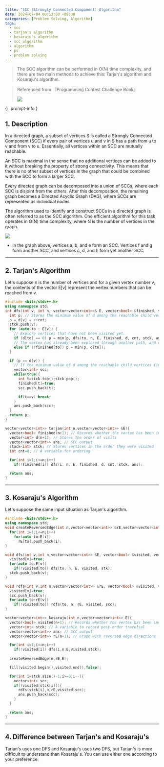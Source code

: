 ```yaml
---
title: "SCC (Strongly Connected Component) Algorithm"
date: 2024-07-04 00:13:00 +09:00
categories: [Problem Solving, Algorithm]
tags:
  - scc
  - tarjan's algorithm
  - kosaraju's algorithm
  - scc algorithm
  - algorithm
  - ps
  - problem solving
---
```


> The SCC algorithm can be performed in O(N) time complexity, and there are two main methods to achieve this: Tarjan's algorithm and Kosaraju's algorithm.

> Referenced from 『Programming Contest Challenge Book』
> 
> <img src="https://images-na.ssl-images-amazon.com/images/S/compressed.photo.goodreads.com/books/1328003271i/13446808.jpg"/>
> 
{: .prompt-info }

## 1. Description
In a directed graph, a subset of vertices S is called a Strongly Connected Component (SCC) if every pair of vertices u and v in S has a path from u to v and from v to u. Essentially, all vertices within an SCC are mutually reachable.

An SCC is maximal in the sense that no additional vertices can be added to it without breaking the property of strong connectivity. This means that there is no other subset of vertices in the graph that could be combined with the SCC to form a larger SCC.

Every directed graph can be decomposed into a union of SCCs, where each SCC is disjoint from the others. After this decomposition, the remaining graph becomes a Directed Acyclic Graph (DAG), where SCCs are represented as individual nodes.

The algorithm used to identify and construct SCCs in a directed graph is often referred to as the SCC algorithm. One efficient algorithm for this task operates in O(N) time complexity, where N is the number of vertices in the graph.

<img src="https://upload.wikimedia.org/wikipedia/commons/thumb/e/e1/Scc-1.svg/220px-Scc-1.svg.png">

  * In the graph above, vertices a, b, and e form an SCC. Vertices f and g form another SCC, and vertices c, d, and h form yet another SCC.


---

## 2. Tarjan's Algorithm

Let's suppose n is the number of vertices and for a given vertex number v, the contents of the vector E[v] represent the vertex numbers that can be reached from v.

```c++
#include <bits/stdc++.h>
using namespace std;
int dfs(int v, int n, vector<vector<int>>& E, vector<bool> &finished, vector<int> &d, int &cnt, stack<int> &stck, vector<vector<int>> &ans){
  int p; // Stores the minimum value of d among the reachable child vertices (including itself) that are not in SCC.
  p = d[v] = ++cnt;
  stck.push(v);
  for (auto to : E[v]) {
    // Explore vertices that have not been visited yet.
    if (d[to] == 0) p = min(p, dfs(to, n, E, finished, d, cnt, stck, ans));
    // The vertex has already been explored through another path, and we already know its d value.
    else if (!finished[to]) p = min(p, d[to]);
  }

  if (p == d[v]) {
    // If the minimum value of d among the reachable child vertices (including itself) is equal to my d, then I am the start of an SCC.
    vector<int> scc;
    while(true){
      int t=stck.top();stck.pop();
      finished[t]=true;
      scc.push_back(t);

      if(t==v) break;
    }
    ans.push_back(scc);
  }
  return p;
}

vector<vector<int>> tarjan(int n,vector<vector<int>> &E){
  vector<bool> finished(n+1); // Records whether the vertex has been included in an SCC
  vector<int> d(n+1); // Stores the order of visits
  vector<vector<int>> ans; // SCC output
  stack<int> stck; // Stores vertices in the order they were visited
  int cnt=0; // A variable for ordering

  for(int i=1;i<=n;i++)
    if(!finished[i]) dfs(i, n, E, finished, d, cnt, stck, ans);

  return ans;
}
```

---

## 3. Kosaraju's Algorithm
Let's suppose the same input situation as Tarjan's algorithm.

```c++
#include <bits/stdc++.h>
using namespace std;
void createReversedEdge(int n,vector<vector<int>> &rE,vector<vector<int>> &E){
  for(int i=1;i<=n;i++)
    for(auto to:E[i])
      rE[to].push_back(i);
}

void dfs(int v,int n,vector<vector<int>> &E, vector<bool> &visited, vector<int> &stck){
  visited[v]=true;
  for(auto to:E[v])
    if(!visited[to]) dfs(to, n, E, visited, stk);
  stck.push_back(v);
}

void rdfs(int v,int n,vector<vector<int>> &rE, vector<bool> &visited, vector<int> &scc){
  visited[v]=true;
  scc.push_back(v);
  for(auto to:rE[v])
    if(!visited[to]) rdfs(to, n, rE, visited, scc);
}

vector<vector<int>> kosaraju(int n,vector<vector<int>> E){
  vector<bool> visited(n+1); // Records whether the vertex has been included in an SCC
  vector<int> stck; // A variable to record post-order travelsal
  vector<vector<int>> ans; // SCC output
  vector<vector<int>> rE(n+1); // Graph with reversed edge directions

  for(int i=1;i<=n;i++)
    if(!visited[i]) dfs(i,n,E,visited,stck);
  
  createReversedEdge(n,rE,E);

  fill(visited.begin(),visited.end(),false);

  for(int i=stck.size()-1;i>=0;i--){
    vector<int> scc;
    if(!visited[stck[i]]){
      rdfs(stck[i],n,rE,visited,scc);
      ans.push_back(scc);
    }
  }

  return ans;
}
```
---

## 4. Difference between Tarjan's and Kosaraju's
Tarjan's uses one DFS and Kosaraju's uses two DFS, but Tarjan's is more difficult to understand than Kosaraju's. You can use either one according to your preference.